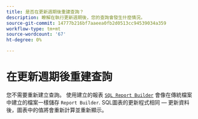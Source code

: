 ```yaml
---
title: 是否在更新週期後重建查詢？
description: 瞭解在執行更新週期後，您的查詢會發生什麼情況。
source-git-commit: 14777b216bf7aaeea0fb2d0513cc94539034a359
workflow-type: tm+mt
source-wordcount: '67'
ht-degree: 0%

---
```


# 在更新週期後重建查詢

您不需要重新建立查詢。 使用建立的報表 [`SQL Report Builder`](../dev-reports/sql-rpt-bldr.md) 會像在傳統檔案中建立的檔案一樣儲存 `Report Builder`. SQL圖表的更新程式相同 — 更新資料後，圖表中的值將會重新計算並重新顯示。
